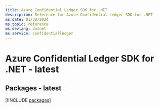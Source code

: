 ```yaml
---
title: Azure Confidential Ledger SDK for .NET
description: Reference for Azure Confidential Ledger SDK for .NET
ms.date: 01/30/2024
ms.topic: reference
ms.devlang: dotnet
ms.service: confidentialledger
---
```

# Azure Confidential Ledger SDK for .NET - latest
## Packages - latest
[!INCLUDE [packages](confidential-ledger-index.md)]
